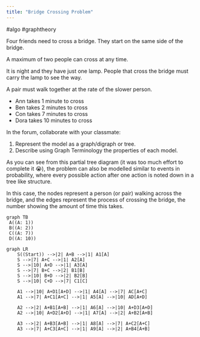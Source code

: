 ```yaml
---
title: "Bridge Crossing Problem"
---
```

#algo #graphtheory 

Four friends need to cross a bridge. They start on the same side of the bridge.

A maximum of two people can cross at any time.

It is night and they have just one lamp. People that cross the bridge must carry the lamp to see the way.

A pair must walk together at the rate of the slower person.

-   Ann takes 1 minute to cross
-   Ben takes 2 minutes to cross
-   Con takes 7 minutes to cross
-   Dora takes 10 minutes to cross

In the forum, collaborate with your classmate:

1.  Represent the model as a graph/digraph or tree.
2.  Describe using Graph Terminology the properties of each model.
   
As you can see from this partial tree diagram (it was too much effort to complete it 😭), the problem can also be modelled similar to events in probability, where every possible action after one action is noted down in a tree like structure.

In this case, the nodes represent a person (or pair) walking across the bridge, and the edges represent the process of crossing the bridge, the number showing the amount of time this takes.

   ```mermaid
graph TB
	A((A: 1))
	B((A: 2))
	C((A: 7))
	D((A: 10))
```

```mermaid
graph LR
    S((Start)) -->|2| A+B -->|1| A1[A]
    S -->|7| A+C -->|1| A2[A]
    S -->|10| A+D -->|1| A3[A]
    S -->|7| B+C -->|2| B1[B]
    S -->|10| B+D -->|2| B2[B]
    S -->|10| C+D -->|7| C1[C]
    
    A1 -->|10| A+D1[A+D] -->|1| A4[A] -->|7| AC[A+C]
    A1 -->|7| A+C1[A+C] -->|1| A5[A] -->|10| AD[A+D]
    
    A2 -->|2| A+B1[A+B] -->|1| A6[A] -->|10| A+D3[A+D]
    A2 -->|10| A+D2[A+D] -->|1| A7[A] -->|2| A+B2[A+B]
    
    A3 -->|2| A+B3[A+B] -->|1| A8[A] -->|7| A+C2[A+C]
    A3 -->|7| A+C3[A+C] -->|1| A9[A] -->|2| A+B4[A+B]
```